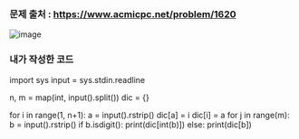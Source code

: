 ### 문제 출처 : https://www.acmicpc.net/problem/1620

![image](https://github.com/JUESOP/Python/assets/76995758/a1957a3b-64aa-424a-b084-edeaf3459d2c)

### 내가 작성한 코드


import sys
input = sys.stdin.readline

n, m = map(int, input().split())
dic = {}

for i in range(1, n+1):
    a = input().rstrip()
    dic[a] = i
    dic[i] = a
for j in range(m):
    b = input().rstrip()
    if b.isdigit():
        print(dic[int(b)])
    else:
        print(dic[b])
    
